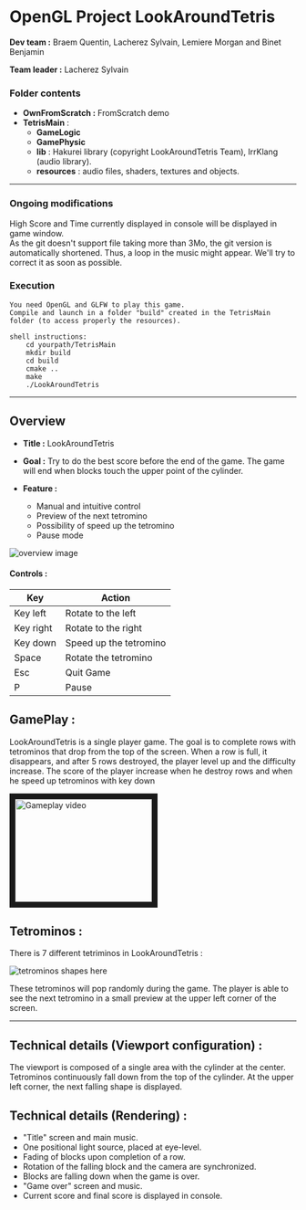 # OpenGL Project LookAroundTetris


**Dev team :** Braem Quentin, Lacherez Sylvain, Lemiere Morgan and Binet Benjamin

**Team leader :** Lacherez Sylvain

### Folder contents
* **OwnFromScratch :** FromScratch demo
* **TetrisMain** :
    * **GameLogic**   
    * **GamePhysic** 
    * **lib** : Hakurei library (copyright LookAroundTetris Team), IrrKlang (audio library). 
    * **resources** : audio files, shaders, textures and objects.
    
***
    
### Ongoing modifications
High Score and Time currently displayed in console will be displayed in game window.  
As the git doesn't support file taking more than 3Mo, the git version is automatically shortened. 
Thus, a loop in the music might appear. We'll try to correct it as soon as possible.

### Execution
    You need OpenGL and GLFW to play this game.
    Compile and launch in a folder "build" created in the TetrisMain folder (to access properly the resources). 
    
    shell instructions:
        cd yourpath/TetrisMain 
        mkdir build
        cd build
        cmake ..
        make
        ./LookAroundTetris

***

## Overview
 *  **Title :** LookAroundTetris
 *  **Goal :**  Try to do the best score before the end of the game.
            The game will end when blocks touch the upper point of the cylinder.
            
 *  **Feature :**   
    * Manual and intuitive control
    * Preview of the next tetromino
    * Possibility of speed up the tetromino
    * Pause mode
    
![overview image](http://zupimages.net/up/16/14/z62u.png "Overview")    

#### **Controls :**

| Key | Action  |
|---|---|
|Key left| Rotate to the left  | 
|Key right| Rotate to the right  |
|Key down| Speed up the tetromino  |  
|Space| Rotate the tetromino  |   
|Esc| Quit Game  |   
|P| Pause  |

## GamePlay :

LookAroundTetris is a single player game.
The goal is to complete rows with tetrominos that drop from the top of the screen. When a row is full, it disappears, and after 5 rows destroyed, the player level up and the difficulty increase.
The score of the player increase when he destroy rows and when he speed up tetrominos with key down

<a href="http://www.youtube.com/watch?feature=player_embedded&v=3eacvTH6L9k&feature=youtu.be
" target="_blank"><img src="http://img.youtube.com/vi/3eacvTH6L9k&feature=youtu.be/0.jpg" 
alt="Gameplay video" width="240" height="180" border="10" /></a>

## Tetrominos :

There is 7 different tetriminos in LookAroundTetris : 

![tetrominos shapes here](http://zupimages.net/up/16/14/n6mp.png "Shapes")

These tetrominos will pop randomly during the game. The player is able to see the next tetromino in a small preview at the upper left corner of the screen.

***

## Technical details (Viewport configuration) : 

The viewport is composed of a single area with the cylinder at the center. Tetrominos continuously fall down from the top of the cylinder.
At the upper left corner, the next falling shape is displayed.

## Technical details (Rendering) :

* "Title" screen and main music.
* One positional light source, placed at eye-level.
* Fading of blocks upon completion of a row.
* Rotation of the falling block and the camera are synchronized.
* Blocks are falling down when the game is over. 
* "Game over" screen and music.
* Current score and final score is displayed in console.
